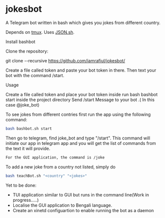 # jokesbot
A Telegram bot written in bash which gives you jokes from different country.

Depends on <a href="http://github.com/tmux/tmux">tmux</a>. Uses <a href="http://github.com/dominictarr/JSON.sh">JSON.sh</a>.

Install bashbot

Clone the repository:

git clone --recursive https://github.com/iamrafiul/jokesbot/

Create a file called token and paste your bot token in there. Then text your bot with the command /start.

Usage

Create a file called token and place your bot token inside
run bash bashbot start inside the project directory
Send /start Message to your bot .( In this case @joke_bot)

To see jokes from different contries first run the app using the following command:

```bash
bash bashbot.sh start
```

Then go to telegram, find joke_bot and type "/start". This command will initiate our app in telegram app and you will get the list of commands from the text it will provide.

```bash 
For the GUI application, the command is /joke
```

To add a new joke from a country not listed, simply do 

```bash
bash teachBot.sh "<country" "<jokes>"
```

Yet to be done:

- TUI application similar to GUI but runs in the command line(Work in progress.....)
- Localise the GUI application to Bengali language.
- Create an xinetd configuartion to enable running the bot as a daemon
